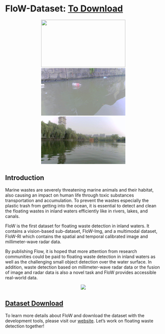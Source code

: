 # FloW-Dataset: [To Download](https://www.orca-tech.cn/datasets.html)


<a href="https://www.orca-tech.cn/datasets.html"><div align=center>
<img src="https://github.com/ORCA-TECH/FloW-Dataset/blob/main/Pictures/scene1.gif" width="272" height="153"/>
<img src="https://github.com/ORCA-TECH/FloW-Dataset/blob/main/Pictures/scene2.gif" width="272" height="153"/>
<img src="https://github.com/ORCA-TECH/FloW-Dataset/blob/main/Pictures/scene3.gif" width="272" height="153"/>
</div>
</a>

## Introduction

Marine wastes are severely threatening marine animals and their habitat, also causing an impact on human life through toxic substances transportation and accumulation. To prevent the wastes especially the plastic trash from getting into the ocean, it is essential to detect and clean the floating wastes in inland waters efficiently like in rivers, lakes, and canals.

FloW is the first dataset for floating waste detection in inland waters. It contains a vision-based sub-dataset, FloW-Img, and a multimodal dataset, FloW-RI which contains the spatial and temporal calibrated image and millimeter-wave radar data. 

By publishing Flow, it is hoped that more attention from research communities could be paid to floating waste detection in inland waters as well as the challenging small object detection over the water surface. In addition, waste detection based on millimeter-wave radar data or the fusion of image and radar data is also a novel task and FloW provides accessible real-world data.

<a href="https://www.orca-tech.cn/datasets.html"><div align=center>
<img src="https://github.com/ORCA-TECH/FloW-Dataset/blob/main/Pictures/FloWRI.gif" width="850"/>
</div>
</a>

## [Dataset Download](https://www.orca-tech.cn/datasets.html)

To learn more details about FloW and download the dataset with the development tools, please visit our [website](https://www.orca-tech.cn/datasets.html). Let’s work on floating waste detection together!
